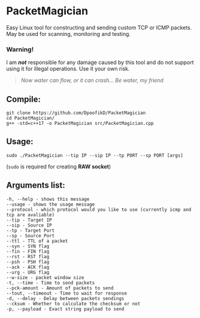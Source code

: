 # PacketMagician

Easy Linux tool for constructing and sending custom TCP or ICMP packets. May be used for scanning, monitoring and testing.

### Warning!

I am **_not_** responsible for any damage caused by this tool and do not support using it for illegal operations. Use it your own risk.

> *Now water can flow, or it can crash... Be water, my friend*

## Compile:

~~~
git clone https://github.com/DpoofikD/PacketMagician
cd PacketMagician/
g++ -std=c++17 -o PacketMagician src/PacketMagician.cpp
~~~

## Usage:

~~~
sudo ./PacketMagician --tip IP --sip IP --tp PORT --sp PORT [args]
~~~

(```sudo``` is required for creating **RAW socket**)

## Arguments list:
~~~
-h, --help - shows this message
--usage - shows the usage message
--protocol - which protocol would you like to use (currently icmp and tcp are avaliable)
--tip - Target IP
--sip - Source IP
--tp - Target Port
--sp - Source Port
--ttl - TTL of a packet
--syn - SYN flag
--fin - FIN flag
--rst - RST flag
--psh - PSH flag
--ack - ACK flag
--urg - URG flag
--w-size - packet window size
-t, --time - Time to send packets
--pck-amount - Amount of packets to send
--tout, --timeout - Time to wait for response
-d, --delay - Delay between packets sendings
--cksum - Whether to calculate the checksum or not
-p, --payload - Exact string payload to send
~~~
